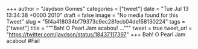 
+++
author = "Jaydson Gomes"
categories = ["tweet"]
date = "Tue Jul 13 13:34:38 +0000 2010"
draft = false
image = "No media found for this Tweet"
slug = "5f4a418034bf79373c9ec28fecb04de158130224"
tags = ["tweet"]
title = """Bah! O Pearl Jam acabou! ..."""
tweet = true
tweet_url = "https://twitter.com/jaydson/status/18437117397"
+++
Bah! O Pearl Jam acabou! #Fail
